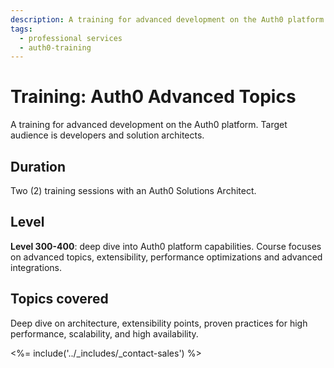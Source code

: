 ```yaml
---
description: A training for advanced development on the Auth0 platform.
tags:
  - professional services
  - auth0-training
---
```


# Training: Auth0 Advanced Topics

A training for advanced development on the Auth0 platform. Target audience is developers and solution architects.


## Duration

Two (2) training sessions with an Auth0 Solutions Architect.


## Level

**Level 300-400**: deep dive into Auth0 platform capabilities. Course focuses on advanced topics, extensibility, performance optimizations and advanced integrations.

## Topics covered

Deep dive on architecture, extensibility points, proven practices for high performance, scalability, and high availability.

<%= include('../_includes/_contact-sales') %>
